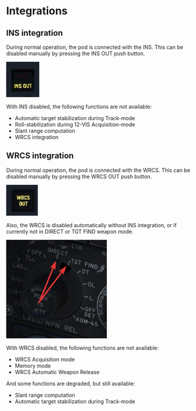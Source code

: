 # Integrations

## INS integration

During normal operation, the pod is connected with the INS. This can be disabled
manually by pressing the INS OUT push button.

![ins_out_lamp](../../../img/ins_out_lamp.jpg)

With INS disabled, the following functions are not available:

- Automatic target stabilization during Track-mode
- Roll-stabilization during 12-VIS Acquisition-mode
- Slant range computation
- WRCS integration

## WRCS integration

During normal operation, the pod is connected with the WRCS. This can be
disabled manually by pressing the WRCS OUT push button.

![wrcs_out_lamp](../../../img/wrcs_out_lamp.jpg)

Also, the WRCS is disabled automatically without INS integration, or if
currently not in DIRECT or TGT FIND weapon mode.

![pave_spike_weapon_sel](../../../img/pave_spike_weapon_sel.jpg)

With WRCS disabled, the following functions are not available:

- WRCS Acquisition mode
- Memory mode
- WRCS Automatic Weapon Release

And some functions are degraded, but still available:

- Slant range computation
- Automatic target stabilization during Track-mode

